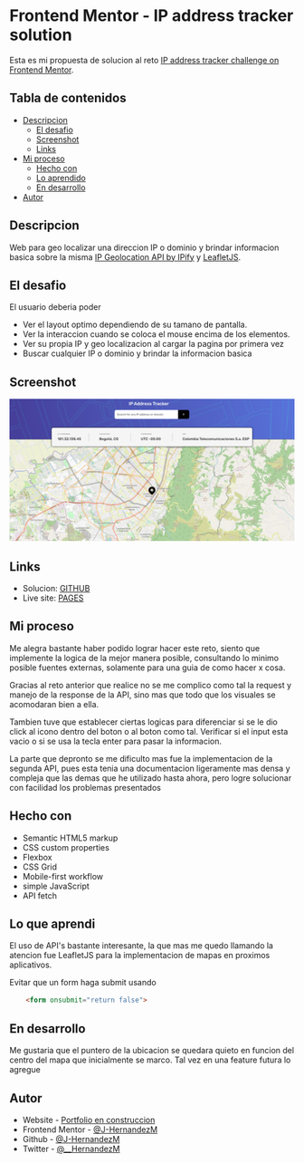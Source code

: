 # Frontend Mentor - IP address tracker solution

Esta es mi propuesta de solucion al reto [IP address tracker challenge on Frontend Mentor](https://www.frontendmentor.io/challenges/ip-address-tracker-I8-0yYAH0).

## Tabla de contenidos

- [Descripcion](#descripcion)
  - [El desafio](#el-desafio)
  - [Screenshot](#screenshot)
  - [Links](#links)
- [Mi proceso](#mi-proceso)
  - [Hecho con](#hecho-con)
  - [Lo aprendido](#lo-que-aprendi)
  - [En desarrollo](#en-desarrollo)
- [Autor](#autor)


## Descripcion

Web para geo localizar una direccion IP o dominio y brindar informacion basica sobre la misma [IP Geolocation API by IPify](https://geo.ipify.org/) y [LeafletJS](https://leafletjs.com/).

## El desafio

El usuario deberia poder

- Ver el layout optimo dependiendo de su tamano de pantalla.
- Ver la interaccion cuando se coloca el mouse encima de los elementos.
- Ver su propia IP y geo localizacion al cargar la pagina por primera vez
- Buscar cualquier IP o dominio y brindar la informacion basica

## Screenshot

![](./images/screenshot.png)

## Links

- Solucion: [GITHUB](https://github.com/J-HernandezM/ip-address-tracker)
- Live site: [PAGES](https://j-hernandezm.github.io/ip-address-tracker/)

## Mi proceso

Me alegra bastante haber podido lograr hacer este reto, siento que implemente la logica de la mejor manera posible, consultando lo minimo posible fuentes externas, solamente para una guia de como hacer x cosa.

Gracias al reto anterior que realice no se me complico como tal la request y manejo de la response de la API, sino mas que todo que los visuales se acomodaran bien a ella.

Tambien tuve que establecer ciertas logicas para diferenciar si se le dio click al icono dentro del boton o al boton como tal. Verificar si el input esta vacio o si se usa la tecla enter para pasar la informacion.

La parte que depronto se me dificulto mas fue la implementacion de la segunda API, pues esta tenia una documentacion ligeramente mas densa y compleja que las demas que he utilizado hasta ahora, pero logre solucionar con facilidad los problemas presentados

## Hecho con

- Semantic HTML5 markup
- CSS custom properties
- Flexbox
- CSS Grid
- Mobile-first workflow
- simple JavaScript
- API fetch

## Lo que aprendi

El uso de API's bastante interesante, la que mas me quedo llamando la atencion fue LeafletJS para la implementacion de mapas en proximos aplicativos.

Evitar que un form haga submit usando 
```html
    <form onsubmit="return false">
```

## En desarrollo

Me gustaria que el puntero de la ubicacion se quedara quieto en funcion del centro del mapa que inicialmente se marco. Tal vez en una feature futura lo agregue

## Autor

- Website - [Portfolio en construccion](https://j-hernandezm.github.io)
- Frontend Mentor - [@J-HernandezM](https://www.frontendmentor.io/profile/J-HernandezM)
- Github - [@J-HernandezM](https://github.com/J-HernandezM)
- Twitter - [@__HernandezM](https://www.twitter.com/__HernandezM)